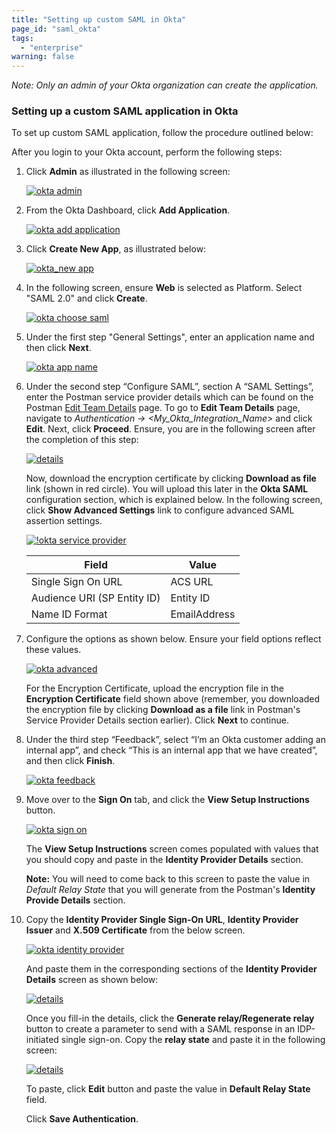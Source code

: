 ```yaml
---
title: "Setting up custom SAML in Okta"
page_id: "saml_okta"
tags: 
  - "enterprise"
warning: false
---
```


*Note: Only an admin of your Okta organization can create the application.*

### Setting up a custom SAML application in Okta

To set up custom SAML application, follow the procedure outlined below: 

After you login to your Okta account, perform the following steps:

1. Click **Admin** as illustrated in the following screen:

    [![okta admin](https://s3.amazonaws.com/postman-static-getpostman-com/postman-docs/Okta-SAML1.png)](https://s3.amazonaws.com/postman-static-getpostman-com/postman-docs/Okta-SAML1.png)

2.  From the Okta Dashboard, click **Add Application**.

    [![okta add application](https://s3.amazonaws.com/postman-static-getpostman-com/postman-docs/Okta-Add-Application.png)](https://s3.amazonaws.com/postman-static-getpostman-com/postman-docs/Okta-Add-Application.png) 
  
3.  Click **Create New App**, as illustrated below:

     [![okta_new app](https://s3.amazonaws.com/postman-static-getpostman-com/postman-docs/Okta-Create-Application.png)](https://s3.amazonaws.com/postman-static-getpostman-com/postman-docs/Okta-Create-Application.png)

4.   In the following screen, ensure **Web** is selected as Platform. Select "SAML 2.0" and click **Create**.

     [![okta choose saml](https://s3.amazonaws.com/postman-static-getpostman-com/postman-docs/Okta-Choose-SAML.png)](https://s3.amazonaws.com/postman-static-getpostman-com/postman-docs/Okta-Choose-SAML.png)

5.   Under the first step "General Settings", enter an application name and       then click **Next**.

     [![okta app name](https://s3.amazonaws.com/postman-static-getpostman-com/postman-docs/okta_app_name.png)](https://s3.amazonaws.com/postman-static-getpostman-com/postman-docs/okta_app_name.png)

6. Under the second step “Configure SAML”, section A “SAML Settings”,           enter the Postman service provider details which can be found on the         Postman [Edit Team Details](https://go.postman.co/settings/team/general) page. To go to **Edit Team Details** page, navigate to *Authentication -> <My_Okta_Integration_Name>* and click **Edit**. Next, click **Proceed**. Ensure, you are in the following screen after the completion of this step:

    [![details](https://s3.amazonaws.com/postman-static-getpostman-com/postman-docs/Okta-IDP-Details.png)](https://s3.amazonaws.com/postman-static-getpostman-com/postman-docs/ENT-identity-provider-details.png)

    Now, download the encryption certificate by clicking **Download as file** link (shown in red circle). You will upload this later in the **Okta SAML** configuration section, which is explained below. In the following screen, click **Show Advanced Settings** link to configure advanced SAML assertion settings.

    [![!okta service provider](https://s3.amazonaws.com/postman-static-getpostman-com/postman-docs/okta_service_provider.png)](https://s3.amazonaws.com/postman-static-getpostman-com/postman-docs/okta_service_provider.png)


     | **Field** | **Value** |
     | --- | --- |
     | Single Sign On URL | ACS URL |
     | Audience URI (SP Entity ID) | Entity ID |
     | Name ID Format | EmailAddress |
 
7.  Configure the options as shown below. Ensure your field options reflect these values.  

    [![okta advanced](https://s3.amazonaws.com/postman-static-getpostman-com/postman-docs/Okta-SAML-Adv-Settings.png)](https://s3.amazonaws.com/postman-static-getpostman-com/postman-docs/Okta-SAML-Adv-Settings.png)
 
     For the Encryption Certificate, upload the encryption file in the **Encryption Certificate** field shown above (remember, you downloaded the encryption file by clicking **Download as a file** link in Postman's Service Provider Details section earlier). Click **Next** to continue.

8.  Under the third step “Feedback”, select “I’m an Okta customer adding an internal app”, and check “This is an internal app that we have created”, and then click **Finish**.

     [![okta feedback](https://s3.amazonaws.com/postman-static-getpostman-com/postman-docs/okta_feedback.png)](https://s3.amazonaws.com/postman-static-getpostman-com/postman-docs/okta_feedback.png)
  
8.  Move over to the **Sign On** tab, and click the **View Setup Instructions** button.

     [![okta sign on](https://s3.amazonaws.com/postman-static-getpostman-com/postman-docs/okta_sign_on.png)](https://s3.amazonaws.com/postman-static-getpostman-com/postman-docs/okta_sign_on.png)

     The **View Setup Instructions** screen comes populated with values that you should copy and paste in the **Identity Provider Details** section. 

     **Note:** You will need to come back to this screen to paste the value in *Default Relay State* that you will generate from the Postman's **Identity Provide Details** section. 
  
9.   Copy the **Identity Provider Single Sign-On URL**, **Identity Provider Issuer** and **X.509 Certificate** from the below screen.  

     [![okta identity provider](https://s3.amazonaws.com/postman-static-getpostman-com/postman-docs/okta_identity_provider_updated.png)](https://s3.amazonaws.com/postman-static-getpostman-com/postman-docs/okta_identity_provider.png)

     And paste them in the corresponding sections of the **Identity Provider Details** screen as shown below:
     
     [![details](https://s3.amazonaws.com/postman-static-getpostman-com/postman-docs/Okta-IDP-Details3.png)](https://s3.amazonaws.com/postman-static-getpostman-com/postman-docs/Okta-IDP-Details3.png)
     
     Once you fill-in the details, click the **Generate relay/Regenerate relay** button to create a parameter to send with a SAML response in an IDP-initiated single sign-on. Copy the **relay state** and paste it in the following screen:

     [![details](https://s3.amazonaws.com/postman-static-getpostman-com/postman-docs/Okta-Relay-State.png)](https://s3.amazonaws.com/postman-static-getpostman-com/postman-docs/Okta-IDP-Details3.png)

     To paste, click **Edit** button and paste the value in **Default Relay State** field. 

     Click **Save Authentication**. 